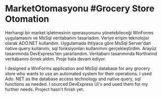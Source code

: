 # MarketOtomasyonu #Grocery Store Otomation

 Herhangi bir market işletmesinin operasyonunu yönetebileceği WinForms uygulamasını ve MsSql veritabanını tasarladım. Veriye erişim teknolojisi olarak ADO.NET kullandım. Uygulamada ihtiyaca göre MsSql Server'dan native query kullanımı, sql fonksiyonları kullanımını gerçekleştirdim. Arayüz tasarımında DevExpress'ten yararlandım. Veritabanı tasarımında Northwind veritabanını örnek aldım. Proje hala devam ediyor.
 
  I designed a WinForms application and MsSql database for any grocery store who wants to use an automated system for their operations. I used Ado. NET as the database access technology and native query, sql functions as needed. I sourced DevExpress UI's and used them for my further needs. Project hasn't finish yet.

